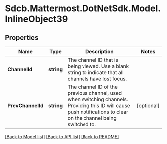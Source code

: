# Sdcb.Mattermost.DotNetSdk.Model.InlineObject39
## Properties

Name | Type | Description | Notes
------------ | ------------- | ------------- | -------------
**ChannelId** | **string** | The channel ID that is being viewed. Use a blank string to indicate that all channels have lost focus. | 
**PrevChannelId** | **string** | The channel ID of the previous channel, used when switching channels. Providing this ID will cause push notifications to clear on the channel being switched to. | [optional] 

[[Back to Model list]](../README.md#documentation-for-models) [[Back to API list]](../README.md#documentation-for-api-endpoints) [[Back to README]](../README.md)

